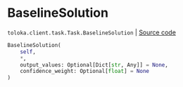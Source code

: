 # BaselineSolution
`toloka.client.task.Task.BaselineSolution` | [Source code](https://github.com/Toloka/toloka-kit/blob/v0.1.26/src/client/task.py#L96)

```python
BaselineSolution(
    self,
    *,
    output_values: Optional[Dict[str, Any]] = None,
    confidence_weight: Optional[float] = None
)
```

